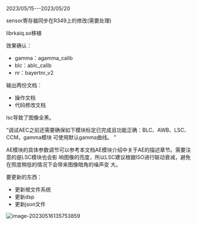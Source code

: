 2023/05/15---2023/05/20

sensor寄存器同步在R349上的修改(需要处理)

librkaiq.so移植

效果确认：

- gamma：agamma_calib
- blc：ablc_calib 
- nr：bayertnr_v2

输出两份文档：

- 操作文档
- 代码修改文档

lsc导致了图像全黑。

“调试AEC之前还需要确保如下模块标定已完成且功能正确：BLC、AWB、LSC、CCM，gamma模块
可使用默认gamma曲线。  ”

AE模块的具体参数调节可以参考本文档AE模块介绍中关于AE的描述章节。需要注意的是LSC模块也会影
响图像的亮度，所以LSC建议根据ISO进行联动衰减，避免在照度稍低的情况下会带来图像暗角的噪声变
大。  



要更新的东西：

- 更新根文件系统
- 更新dsp
- 更新json文件



![image-20230516135753859](Y:\github_local\notebook\工作记录.assets\image-20230516135753859.png)
